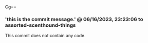 Cg==


### 'this is the commit message.' @ 06/16/2023, 23:23:06 to assorted-scenthound-things
This commit does not contain any code.